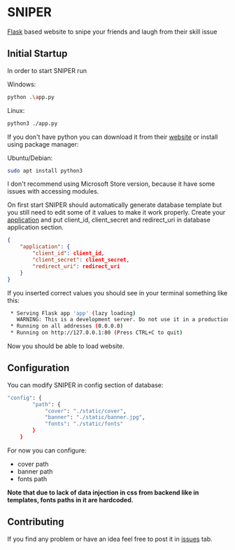 # SNIPER

[Flask](https://github.com/pallets/flask) based website to snipe your friends and laugh from their skill issue

## Initial Startup

In order to start SNIPER run

Windows:
```bash 
python .\app.py
```
Linux:
```bash
python3 ./app.py
```

If you don't have python you can download it from their [website](https://www.python.org/downloads/) or install using package manager:

Ubuntu/Debian:
```bash
sudo apt install python3
```

I don't recommend using Microsoft Store version, because it have some issues with accessing modules.

On first start SNIPER should automatically generate database template but you still need to edit some of it values to make it work properly. Create your [application](https://osu.ppy.sh/wiki/en/osu!api) and put client_id, client_secret and redirect_uri in database application section.

```json
{
    "application": {
        "client_id": client_id,
        "client_secret": client_secret,
        "redirect_uri": redirect_uri
    }
}
```

If you inserted correct values you should see in your terminal something like this:
```bash
 * Serving Flask app 'app' (lazy loading)
   WARNING: This is a development server. Do not use it in a production deployment.
 * Running on all addresses (0.0.0.0)
 * Running on http://127.0.0.1:80 (Press CTRL+C to quit)
```

Now you should be able to load website.

## Configuration

You can modify SNIPER in config section of database:

```bash
"config": {
        "path": {
            "cover": "./static/cover",
            "banner": "./static/banner.jpg",
            "fonts": "./static/fonts"
        }
    }
```

For now you can configure:

- cover path
- banner path
- fonts path

**Note that due to lack of data injection in css from backend like in templates, fonts paths in it are hardcoded.**


## Contributing

If you find any problem or have an idea feel free to post it in [issues](https://github.com/Dalciop/sniper/issues/) tab.